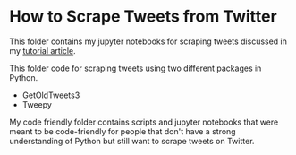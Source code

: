 # How to Scrape Tweets from Twitter
This folder contains my jupyter notebooks for scraping tweets discussed in my [tutorial article](https://towardsdatascience.com/how-to-scrape-tweets-from-twitter-59287e20f0f1 "written article").

This folder code for scraping tweets using two different packages in Python.
* GetOldTweets3
* Tweepy

My code friendly folder contains scripts and jupyter notebooks that were meant to be code-friendly for people that don't have a strong understanding of Python but still want to scrape tweets on Twitter.
